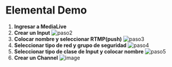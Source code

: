# Elemental Demo
1. **Ingresar a MediaLive**
2. **Crear un Input**
   ![paso2](https://github.com/lvaldivia/elementaldemo/assets/3209183/b83d5bb3-ce61-4466-b398-6ef3b0f4a44e)
3. **Colocar nombre y seleccionar RTMP(push)**
![paso3](https://github.com/lvaldivia/elementaldemo/assets/3209183/b59504f5-6ee4-4933-a0b3-5e1f844d74e3)
4. **Seleccionar tipo de red y grupo de seguridad**
![paso4](https://github.com/lvaldivia/elementaldemo/assets/3209183/319495b7-b18f-48ad-a58b-07055815b825)
5. **Seleccionar tipo de clase de Input y colocar nombre**
![paso5](https://github.com/lvaldivia/elementaldemo/assets/3209183/8c7a8c4b-0047-4c52-a12c-fe45f9076a45)
6. **Crear un Channel**
   ![image](https://github.com/lvaldivia/elementaldemo/assets/3209183/6fda06f1-8631-4006-affa-1978669f21e1)



